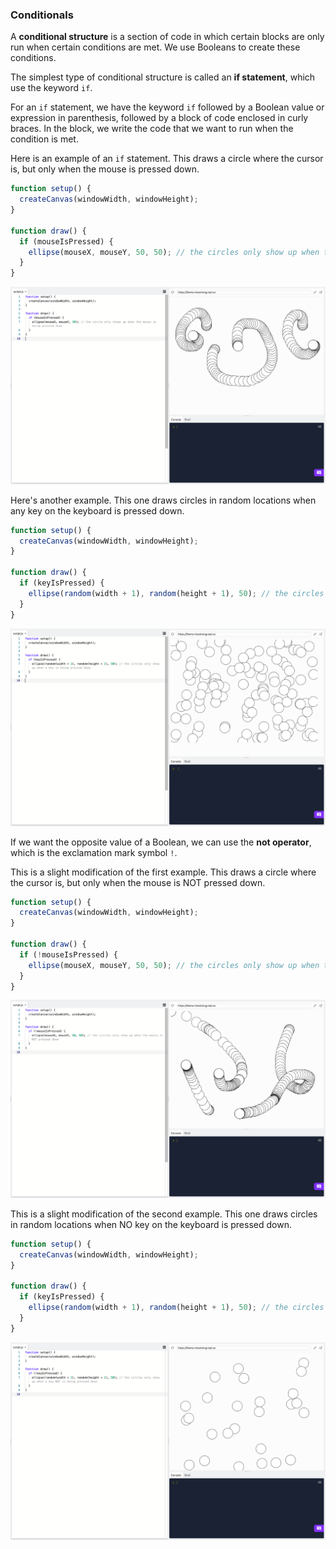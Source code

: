 ### Conditionals

A **conditional structure** is a section of code in which certain blocks are only run when certain conditions are met. We use Booleans to create these conditions.

The simplest type of conditional structure is called an **if statement**, which use the keyword `if`.

For an `if` statement, we have the keyword `if` followed by a Boolean value or expression in parenthesis, followed by a block of code enclosed in curly braces. In the block, we write the code that we want to run when the condition is met. 

Here is an example of an `if` statement. This draws a circle where the cursor is, but only when the mouse is pressed down.

```js
function setup() {
  createCanvas(windowWidth, windowHeight);
}

function draw() {
  if (mouseIsPressed) { 
    ellipse(mouseX, mouseY, 50, 50); // the circles only show up when the mouse is pressed down
  }
}
```

![](../../Images/Conditional1.png)

Here's another example. This one draws circles in random locations when any key on the keyboard is pressed down.

```js
function setup() {
  createCanvas(windowWidth, windowHeight);
}

function draw() {
  if (keyIsPressed) { 
    ellipse(random(width + 1), random(height + 1), 50); // the circles only show up when a key is being pressed down
  }
}
```

![](../../Images/Conditional2.png)

If we want the opposite value of a Boolean, we can use the **not operator**, which is the exclamation mark symbol `!`.

This is a slight modification of the first example. This draws a circle where the cursor is, but only when the mouse is NOT pressed down.

```js
function setup() {
  createCanvas(windowWidth, windowHeight);
}

function draw() {
  if (!mouseIsPressed) { 
    ellipse(mouseX, mouseY, 50, 50); // the circles only show up when the mouse is NOT pressed down
  }
}
```

![](../../Images/Conditional3.png)

This is a slight modification of the second example. This one draws circles in random locations when NO key on the keyboard is pressed down.

```js
function setup() {
  createCanvas(windowWidth, windowHeight);
}

function draw() {
  if (keyIsPressed) { 
    ellipse(random(width + 1), random(height + 1), 50); // the circles only show up when a key is NOT being pressed down
  }
}
```

![](../../Images/Conditional_4.png)


